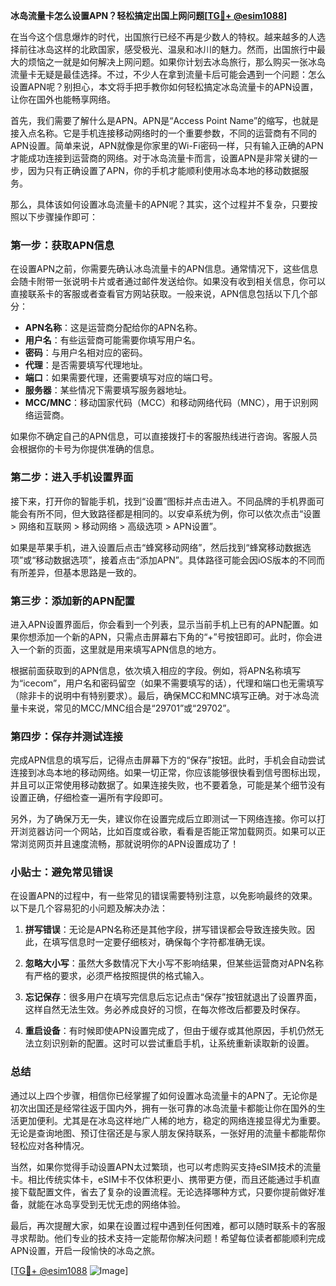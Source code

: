 **冰岛流量卡怎么设置APN？轻松搞定出国上网问题[[TG💪+ @esim1088](https://t.me/s/esim1088)]**

在当今这个信息爆炸的时代，出国旅行已经不再是少数人的特权。越来越多的人选择前往冰岛这样的北欧国家，感受极光、温泉和冰川的魅力。然而，出国旅行中最大的烦恼之一就是如何解决上网问题。如果你计划去冰岛旅行，那么购买一张冰岛流量卡无疑是最佳选择。不过，不少人在拿到流量卡后可能会遇到一个问题：怎么设置APN呢？别担心，本文将手把手教你如何轻松搞定冰岛流量卡的APN设置，让你在国外也能畅享网络。

首先，我们需要了解什么是APN。APN是“Access Point Name”的缩写，也就是接入点名称。它是手机连接移动网络时的一个重要参数，不同的运营商有不同的APN设置。简单来说，APN就像是你家里的Wi-Fi密码一样，只有输入正确的APN才能成功连接到运营商的网络。对于冰岛流量卡而言，设置APN是非常关键的一步，因为只有正确设置了APN，你的手机才能顺利使用冰岛本地的移动数据服务。

那么，具体该如何设置冰岛流量卡的APN呢？其实，这个过程并不复杂，只要按照以下步骤操作即可：

### 第一步：获取APN信息

在设置APN之前，你需要先确认冰岛流量卡的APN信息。通常情况下，这些信息会随卡附带一张说明卡片或者通过邮件发送给你。如果没有收到相关信息，你可以直接联系卡的客服或者查看官方网站获取。一般来说，APN信息包括以下几个部分：

- **APN名称**：这是运营商分配给你的APN名称。
- **用户名**：有些运营商可能需要你填写用户名。
- **密码**：与用户名相对应的密码。
- **代理**：是否需要填写代理地址。
- **端口**：如果需要代理，还需要填写对应的端口号。
- **服务器**：某些情况下需要填写服务器地址。
- **MCC/MNC**：移动国家代码（MCC）和移动网络代码（MNC），用于识别网络运营商。

如果你不确定自己的APN信息，可以直接拨打卡的客服热线进行咨询。客服人员会根据你的卡号为你提供准确的信息。

### 第二步：进入手机设置界面

接下来，打开你的智能手机，找到“设置”图标并点击进入。不同品牌的手机界面可能会有所不同，但大致路径都是相同的。以安卓系统为例，你可以依次点击“设置 > 网络和互联网 > 移动网络 > 高级选项 > APN设置”。

如果是苹果手机，进入设置后点击“蜂窝移动网络”，然后找到“蜂窝移动数据选项”或“移动数据选项”，接着点击“添加APN”。具体路径可能会因iOS版本的不同而有所差异，但基本思路是一致的。

### 第三步：添加新的APN配置

进入APN设置界面后，你会看到一个列表，显示当前手机上已有的APN配置。如果你想添加一个新的APN，只需点击屏幕右下角的“+”号按钮即可。此时，你会进入一个新的页面，这里就是用来填写APN信息的地方。

根据前面获取到的APN信息，依次填入相应的字段。例如，将APN名称填写为“icecom”，用户名和密码留空（如果不需要填写的话），代理和端口也无需填写（除非卡的说明中有特别要求）。最后，确保MCC和MNC填写正确。对于冰岛流量卡来说，常见的MCC/MNC组合是“29701”或“29702”。

### 第四步：保存并测试连接

完成APN信息的填写后，记得点击屏幕下方的“保存”按钮。此时，手机会自动尝试连接到冰岛本地的移动网络。如果一切正常，你应该能够很快看到信号图标出现，并且可以正常使用移动数据了。如果连接失败，也不要着急，可能是某个细节没有设置正确，仔细检查一遍所有字段即可。

另外，为了确保万无一失，建议你在设置完成后立即测试一下网络连接。你可以打开浏览器访问一个网站，比如百度或谷歌，看看是否能正常加载网页。如果可以正常浏览网页并且速度流畅，那就说明你的APN设置成功了！

### 小贴士：避免常见错误

在设置APN的过程中，有一些常见的错误需要特别注意，以免影响最终的效果。以下是几个容易犯的小问题及解决办法：

1. **拼写错误**：无论是APN名称还是其他字段，拼写错误都会导致连接失败。因此，在填写信息时一定要仔细核对，确保每个字符都准确无误。
   
2. **忽略大小写**：虽然大多数情况下大小写不影响结果，但某些运营商对APN名称有严格的要求，必须严格按照提供的格式输入。
   
3. **忘记保存**：很多用户在填写完信息后忘记点击“保存”按钮就退出了设置界面，这样自然无法生效。务必养成良好的习惯，在每次修改后都要及时保存。
   
4. **重启设备**：有时候即使APN设置完成了，但由于缓存或其他原因，手机仍然无法立刻识别新的配置。这时可以尝试重启手机，让系统重新读取新的设置。

### 总结

通过以上四个步骤，相信你已经掌握了如何设置冰岛流量卡的APN了。无论你是初次出国还是经常往返于国内外，拥有一张可靠的冰岛流量卡都能让你在国外的生活更加便利。尤其是在冰岛这样地广人稀的地方，稳定的网络连接显得尤为重要。无论是查询地图、预订住宿还是与家人朋友保持联系，一张好用的流量卡都能帮你轻松应对各种情况。

当然，如果你觉得手动设置APN太过繁琐，也可以考虑购买支持eSIM技术的流量卡。相比传统实体卡，eSIM卡不仅体积更小、携带更方便，而且还能通过手机直接下载配置文件，省去了复杂的设置流程。无论选择哪种方式，只要你提前做好准备，就能在冰岛享受到无忧无虑的网络体验。

最后，再次提醒大家，如果在设置过程中遇到任何困难，都可以随时联系卡的客服寻求帮助。他们专业的技术支持一定能帮你解决问题！希望每位读者都能顺利完成APN设置，开启一段愉快的冰岛之旅。

[[TG💪+ @esim1088](https://t.me/s/esim1088) ![Image](https://i.postimg.cc/4NQfJmqS/Snipaste-2025-05-13-00-14-12.png)]